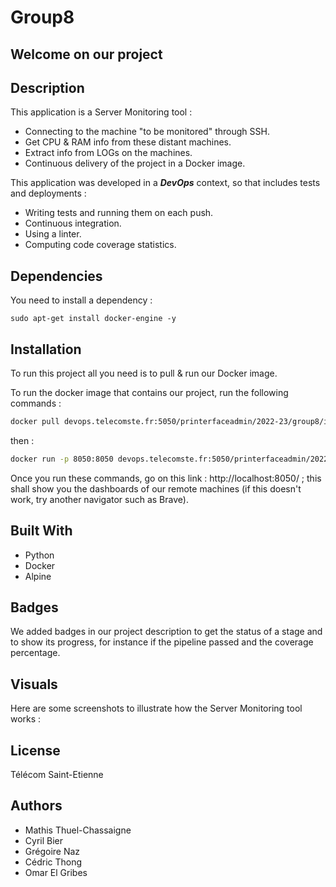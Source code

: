 # Group8
## Welcome on our project
## Description
This application is a Server Monitoring tool :
* Connecting to the machine "to be monitored" through SSH.
* Get CPU & RAM info from these distant machines.
* Extract info from LOGs on the machines.
* Continuous delivery of the project in a Docker image.

This application was developed in a ***DevOps*** context, so that includes tests and deployments : 
* Writing tests and running them on each push.
* Continuous integration.
* Using a linter.
* Computing code coverage statistics.

## Dependencies
You need to install a dependency : 
```
sudo apt-get install docker-engine -y
```

## Installation
To run this project all you need is to pull & run our Docker image.

To run the docker image that contains our project, run the following commands :

```bash
docker pull devops.telecomste.fr:5050/printerfaceadmin/2022-23/group8/image:latest
```
then :

```bash
docker run -p 8050:8050 devops.telecomste.fr:5050/printerfaceadmin/2022-23/group8/image:latest
```
Once you run these commands, go on this link : http://localhost:8050/ ; this shall show you the dashboards of our remote machines (if this doesn't work, try another navigator such as Brave).

## Built With
* Python
* Docker
* Alpine

## Badges
We added badges in our project description to get the status of a stage and to show its progress, for instance if the pipeline passed and the coverage percentage.

## Visuals
Here are some screenshots to illustrate how the Server Monitoring tool works :

<!-- [monitor]: <png file>
[monitor]: <png file>
[monitor]: <png file> -->

## License
Télécom Saint-Etienne

## Authors
- Mathis Thuel-Chassaigne
- Cyril Bier
- Grégoire Naz
- Cédric Thong
- Omar El Gribes
